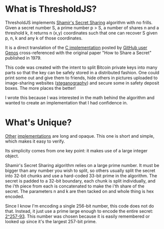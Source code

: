 What is ThresholdJS?
====================

ThresholdJS implements [Shamir's Secret Sharing](http://en.wikipedia.org/wiki/Shamir's_Secret_Sharing) algorithm with no frills. Given a secret number S, a prime number p > S, a number of shares n and a threshold k, it returns n (x,y) coordinates such that one can recover S given p, n, k and any k of those coordinates.

It is a direct translation of the [C implementation](https://gist.github.com/genos/1313643) posted by [GitHub user Genos](https://github.com/genos) cross-referenced with the original paper "How to Share a Secret" published in 1979.

This code was created with the intent to split Bitcoin private keys into many parts so that the key can be safely stored in a distributed fashion. One could print some out and give them to friends, hide others in pictures uploaded to image-sharing websites ([steganography](http://en.wikipedia.org/wiki/Steganography"></a>)) and secure some in safety deposit boxes. The more places the better!

I wrote this because I was interested in the math behind the algorithm and wanted to create an implementation that I had confidence in.

What's Unique?
==============

[Other](https://github.com/amper5and/secrets.js) [implementations](http://rosick.com/crypto/sss.html) are long and opaque. This one is short and simple, which makes it easy to verify.

Its simplicity comes from one key point: it makes use of a large integer object.

Shamir's Secret Sharing algorithm relies on a large prime number. It must be bigger than any number you wish to split, so others usually split the secret into 32-bit chunks and use a hard-coded 33-bit prime in the algorithm. The secret is padded to a 32-bit boundary, each chunk is split individually, and the i'th piece from each is concatenated to make the i'th share of the secret. The parameters n and k are then tacked on and whole thing is hex encoded.

Since I know I'm encoding a single 256-bit number, this code does not do that. Instead, it just use a prime large enough to encode the entire secret: [2^257-93](http://primes.utm.edu/lists/2small/200bit.html). This number was chosen because it is easily remembered or looked up since it's the largest 257-bit prime.
